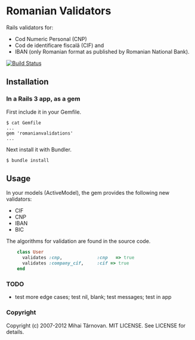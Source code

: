 # Romanian Validators

Rails validators for: 

  * Cod Numeric Personal (CNP)
  * Cod de identificare fiscală (CIF) and 
  * IBAN (only Romanian format as published by Romanian National Bank).

[![Build Status](https://travis-ci.org/mtarnovan/romanianvalidators.png)](https://travis-ci.org/mtarnovan/romanianvalidators)

## Installation

### In a Rails 3 app, as a gem

First include it in your Gemfile.

    $ cat Gemfile
    ...
    gem 'romanianvalidations'
    ...

Next install it with Bundler.

    $ bundle install

## Usage

In your models (ActiveModel), the gem provides the following new validators:
* CIF
* CNP
* IBAN
* BIC

The algorithms for validation are found in the source code.

```ruby
    class User
      validates :cnp,             :cnp   => true
      validates :company_cif,     :cif => true
    end
```

### TODO

  * test more edge cases; test nil, blank; test messages; test in app

### Copyright

Copyright (c) 2007-2012 Mihai Târnovan. MIT LICENSE. See LICENSE for details.
